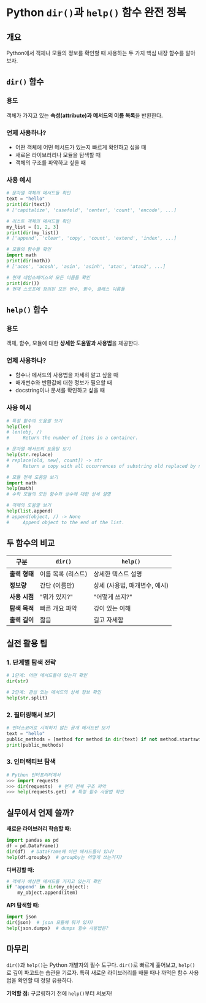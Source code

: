 # Python `dir()`과 `help()` 함수 완전 정복

## 개요

Python에서 객체나 모듈의 정보를 확인할 때 사용하는 두 가지 핵심 내장 함수를 알아보자.

## `dir()` 함수

### 용도
객체가 가지고 있는 **속성(attribute)과 메서드의 이름 목록**을 반환한다.

### 언제 사용하나?
- 어떤 객체에 어떤 메서드가 있는지 빠르게 확인하고 싶을 때
- 새로운 라이브러리나 모듈을 탐색할 때
- 객체의 구조를 파악하고 싶을 때

### 사용 예시

```python
# 문자열 객체의 메서드들 확인
text = "hello"
print(dir(text))
# ['capitalize', 'casefold', 'center', 'count', 'encode', ...]

# 리스트 객체의 메서드들 확인
my_list = [1, 2, 3]
print(dir(my_list))
# ['append', 'clear', 'copy', 'count', 'extend', 'index', ...]

# 모듈의 함수들 확인
import math
print(dir(math))
# ['acos', 'acosh', 'asin', 'asinh', 'atan', 'atan2', ...]

# 현재 네임스페이스의 모든 이름들 확인
print(dir())
# 현재 스코프에 정의된 모든 변수, 함수, 클래스 이름들
```

## `help()` 함수

### 용도
객체, 함수, 모듈에 대한 **상세한 도움말과 사용법**을 제공한다.

### 언제 사용하나?
- 함수나 메서드의 사용법을 자세히 알고 싶을 때
- 매개변수와 반환값에 대한 정보가 필요할 때
- docstring이나 문서를 확인하고 싶을 때

### 사용 예시

```python
# 특정 함수의 도움말 보기
help(len)
# len(obj, /)
#     Return the number of items in a container.

# 문자열 메서드의 도움말 보기
help(str.replace)
# replace(old, new[, count]) -> str
#     Return a copy with all occurrences of substring old replaced by new.

# 모듈 전체 도움말 보기
import math
help(math)
# 수학 모듈의 모든 함수와 상수에 대한 상세 설명

# 객체의 도움말 보기
help(list.append)
# append(object, /) -> None
#     Append object to the end of the list.
```

## 두 함수의 비교

| 구분 | `dir()` | `help()` |
|------|---------|----------|
| **출력 형태** | 이름 목록 (리스트) | 상세한 텍스트 설명 |
| **정보량** | 간단 (이름만) | 상세 (사용법, 매개변수, 예시) |
| **사용 시점** | "뭐가 있지?" | "어떻게 쓰지?" |
| **탐색 목적** | 빠른 개요 파악 | 깊이 있는 이해 |
| **출력 길이** | 짧음 | 길고 자세함 |

## 실전 활용 팁

### 1. 단계별 탐색 전략
```python
# 1단계: 어떤 메서드들이 있는지 확인
dir(str)

# 2단계: 관심 있는 메서드의 상세 정보 확인
help(str.split)
```

### 2. 필터링해서 보기
```python
# 언더스코어로 시작하지 않는 공개 메서드만 보기
text = "hello"
public_methods = [method for method in dir(text) if not method.startswith('_')]
print(public_methods)
```

### 3. 인터랙티브 탐색
```python
# Python 인터프리터에서
>>> import requests
>>> dir(requests)  # 먼저 전체 구조 파악
>>> help(requests.get)  # 특정 함수 사용법 확인
```

## 실무에서 언제 쓸까?

**새로운 라이브러리 학습할 때:**
```python
import pandas as pd
df = pd.DataFrame()
dir(df)  # DataFrame에 어떤 메서드들이 있나?
help(df.groupby)  # groupby는 어떻게 쓰는거지?
```

**디버깅할 때:**
```python
# 객체가 예상한 메서드를 가지고 있는지 확인
if 'append' in dir(my_object):
    my_object.append(item)
```

**API 탐색할 때:**
```python
import json
dir(json)  # json 모듈에 뭐가 있지?
help(json.dumps)  # dumps 함수 사용법은?
```

## 마무리

`dir()`과 `help()`는 Python 개발자의 필수 도구다. `dir()`로 빠르게 훑어보고, `help()`로 깊이 파고드는 습관을 기르자. 특히 새로운 라이브러리를 배울 때나 까먹은 함수 사용법을 확인할 때 정말 유용하다.

**기억할 점:** 구글링하기 전에 `help()`부터 써보자!